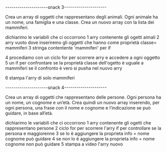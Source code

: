 ---------------------snack 3---------------------

Crea un array di oggetti che rappresentano degli animali.
Ogni animale ha un nome, una famiglia e una classe.
Crea un nuovo array con la lista dei mammiferi.


dichiarimo le variabili che ci occorrono 
1 arry contenente gli ogetti aimali 
2 arry vuoto dove inseriremo gli oggetti che hanno come proprietà classe= mammiferi
3 stringa contentente 'mammiferi' per if 

4 procediamo con un ciclo for per scorrere arry e accedere a ogni oggetto 
5 un if per confrontare se la proprietà classe dell'ogetto è uguale a mammiferi se il confronto è vero si pusha nel nuovo arry 

6 stampa l'arry di solo mammiferi 





---------------------snack 4---------------------

Crea un array di oggetti che rappresentano delle persone.
Ogni persona ha un nome, un cognome e un’età.
Crea quindi un nuovo array inserendo, per ogni persona, una frase con il nome e cognome e l’indicazione se può guidare, in base all’età.


dichiarimo le variabili che ci occorrono 
1 arry contenente gli ogetti che rappresentano persone
2 ciclo for per scorrere l'arry 
 if per controllare se la persona e maggiorenne 
3 se lo è aggiungere la proprieta info = nome cognome può guidare 
4 se non lo è aggiungere la proprieta info = nome cognome non può guidare 
5 stampa a video l'arry nuovo 
